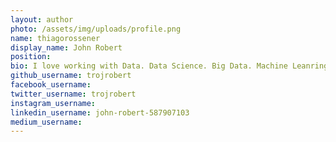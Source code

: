 ```yaml
---
layout: author
photo: /assets/img/uploads/profile.png
name: thiagorossener
display_name: John Robert
position: 
bio: I love working with Data. Data Science. Big Data. Machine Leanring 
github_username: trojrobert
facebook_username: 
twitter_username: trojrobert
instagram_username: 
linkedin_username: john-robert-587907103
medium_username: 
---
```

